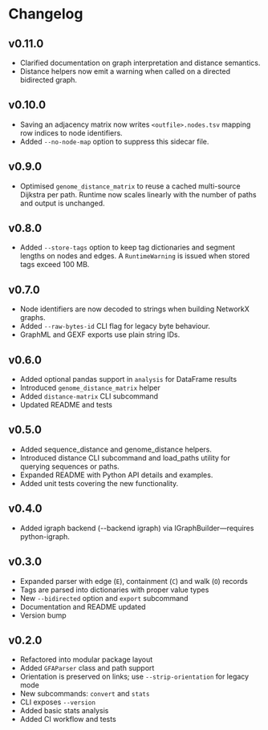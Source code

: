 # Changelog

## v0.11.0
- Clarified documentation on graph interpretation and distance semantics.
- Distance helpers now emit a warning when called on a directed bidirected graph.

## v0.10.0
- Saving an adjacency matrix now writes `<outfile>.nodes.tsv` mapping row
  indices to node identifiers.
- Added `--no-node-map` option to suppress this sidecar file.

## v0.9.0
- Optimised `genome_distance_matrix` to reuse a cached multi-source Dijkstra per
  path. Runtime now scales linearly with the number of paths and output is
  unchanged.

## v0.8.0
- Added `--store-tags` option to keep tag dictionaries and segment lengths on
  nodes and edges. A `RuntimeWarning` is issued when stored tags exceed
  100&nbsp;MB.

## v0.7.0
- Node identifiers are now decoded to strings when building NetworkX graphs.
- Added `--raw-bytes-id` CLI flag for legacy byte behaviour.
- GraphML and GEXF exports use plain string IDs.

## v0.6.0
- Added optional pandas support in `analysis` for DataFrame results
- Introduced `genome_distance_matrix` helper
- Added `distance-matrix` CLI subcommand
- Updated README and tests

## v0.5.0
- Added sequence_distance and genome_distance helpers.
- Introduced distance CLI subcommand and load_paths utility for querying sequences or paths.
- Expanded README with Python API details and examples.
- Added unit tests covering the new functionality.


## v0.4.0

- Added igraph backend (--backend igraph) via IGraphBuilder—requires python-igraph.

## v0.3.0

- Expanded parser with edge (`E`), containment (`C`) and walk (`O`) records
- Tags are parsed into dictionaries with proper value types
- New `--bidirected` option and `export` subcommand
- Documentation and README updated
- Version bump

## v0.2.0

- Refactored into modular package layout
- Added `GFAParser` class and path support
- Orientation is preserved on links; use `--strip-orientation` for legacy mode
- New subcommands: `convert` and `stats`
- CLI exposes `--version`
- Added basic stats analysis
- Added CI workflow and tests
